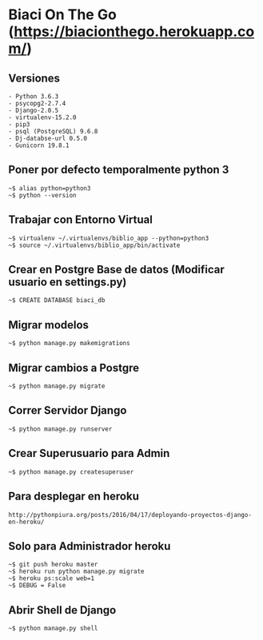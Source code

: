 # Biaci On The Go (https://biacionthego.herokuapp.com/)

## Versiones
    - Python 3.6.3
    - psycopg2-2.7.4
    - Django-2.0.5
    - virtualenv-15.2.0
    - pip3
    - psql (PostgreSQL) 9.6.8
    - Dj-databse-url 0.5.0
    - Gunicorn 19.8.1

## Poner por defecto temporalmente python 3
    ~$ alias python=python3
    ~$ python --version

## Trabajar con Entorno Virtual
    ~$ virtualenv ~/.virtualenvs/biblio_app --python=python3
    ~$ source ~/.virtualenvs/biblio_app/bin/activate

## Crear en Postgre Base de datos (Modificar usuario en settings.py)
    ~$ CREATE DATABASE biaci_db

## Migrar modelos
    ~$ python manage.py makemigrations

## Migrar cambios a Postgre
    ~$ python manage.py migrate

## Correr Servidor Django
    ~$ python manage.py runserver

## Crear Superusuario para Admin
    ~$ python manage.py createsuperuser

## Para desplegar en heroku
    http://pythonpiura.org/posts/2016/04/17/deployando-proyectos-django-en-heroku/

## Solo para Administrador heroku
    ~$ git push heroku master
    ~$ heroku run python manage.py migrate
    ~$ heroku ps:scale web=1
    ~$ DEBUG = False

## Abrir Shell de Django
    ~$ python manage.py shell
